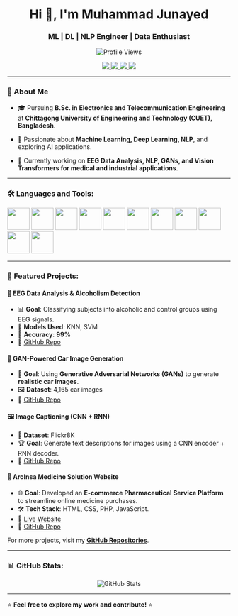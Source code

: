 <h1 align="center">
    <span style="display: inline-block; animation: fadeIn 10s infinite alternate;">Hi 👋, I'm</span> Muhammad Junayed
</h1>

<h3 align="center">ML | DL | NLP Engineer | Data Enthusiast</h3>

<p align="center">
  <img src="https://komarev.com/ghpvc/?username=MD-Junayed000&label=Profile%20Views&color=blue&style=flat" alt="Profile Views" />
</p>

<p align="center">
  <a href="mailto:u2008023@student.cuet.ac.bd">
    <img src="https://img.shields.io/badge/Email-%23D14836.svg?style=for-the-badge&logo=gmail&logoColor=white" />
  </a>

  <a href="https://www.linkedin.com/in/mohammad-junayed-ete20/">
    <img src="https://img.shields.io/badge/LinkedIn-%230077B5.svg?style=for-the-badge&logo=linkedin&logoColor=white" />
  </a>

  <a href="https://github.com/user-attachments/files/18718987/Muhammad.Junayed_Resume.pdf">
    <img src="https://img.shields.io/badge/Portfolio-%23FF8C00.svg?style=for-the-badge&logo=googlechrome&logoColor=white" />
  </a>

   <a href="https://www.kaggle.com/muhammedjunayed">
    <img src="https://img.shields.io/badge/Kaggle-%23020a87.svg?style=for-the-badge&logo=kaggle&logoColor=white" />
  </a>
</p>

---

### 🚀 About Me

- 🎓 Pursuing **B.Sc. in Electronics and Telecommunication Engineering** at **Chittagong University of Engineering and Technology (CUET), Bangladesh**.

- 🤖 Passionate about **Machine Learning, Deep Learning, NLP**, and exploring AI applications.

- 🔬 Currently working on **EEG Data Analysis, NLP, GANs, and Vision Transformers for medical and industrial applications**.

---

### 🛠️ Languages and Tools:
<p align="left">
  <img src="https://cdn.jsdelivr.net/gh/devicons/devicon/icons/python/python-original.svg" width="50px"/>
  <img src="https://cdn.jsdelivr.net/gh/devicons/devicon/icons/tensorflow/tensorflow-original.svg" width="50px"/>
  <img src="https://cdn.jsdelivr.net/gh/devicons/devicon/icons/pytorch/pytorch-original.svg" width="50px"/>
  <img src="https://cdn.jsdelivr.net/gh/devicons/devicon/icons/numpy/numpy-original.svg" width="50px"/>
  <img src="https://cdn.jsdelivr.net/gh/devicons/devicon/icons/pandas/pandas-original.svg" width="50px"/>
  <img src="https://cdn.jsdelivr.net/gh/devicons/devicon/icons/opencv/opencv-original.svg" width="50px"/>
  <img src="https://cdn.jsdelivr.net/gh/devicons/devicon/icons/cplusplus/cplusplus-original.svg" width="50px"/>
  <img src="https://cdn.jsdelivr.net/gh/devicons/devicon/icons/php/php-original.svg" width="50px"/>
  <img src="https://cdn.jsdelivr.net/gh/devicons/devicon/icons/html5/html5-original.svg" width="50px"/>
  <img src="https://cdn.jsdelivr.net/gh/devicons/devicon/icons/css3/css3-original.svg" width="50px"/>
  <img src="https://cdn.jsdelivr.net/gh/devicons/devicon/icons/matlab/matlab-original.svg" width="50px"/>
</p>

---

### 📌 Featured Projects:

#### 🧠 EEG Data Analysis & Alcoholism Detection
- 📊 **Goal**: Classifying subjects into alcoholic and control groups using EEG signals.
- 🚀 **Models Used**: KNN, SVM
- 🎯 **Accuracy**: **99%**
- 🔗 [GitHub Repo](https://github.com/MD-Junayed000/EEG-Signal-Data-Analysis-with-Machine-Learning)

#### 🎨 GAN-Powered Car Image Generation
- 🤖 **Goal**: Using **Generative Adversarial Networks (GANs)** to generate **realistic car images**.
- 🖼️ **Dataset**: 4,165 car images
- 🔗 [GitHub Repo](https://github.com/MD-Junayed000/-Car-Image-Generation-with-GANs)

#### 🖼️ Image Captioning (CNN + RNN)
- 📸 **Dataset**: Flickr8K
- 🏆 **Goal**: Generate text descriptions for images using a CNN encoder + RNN decoder.
- 🔗 [GitHub Repo](https://github.com/MD-Junayed000/Image-Caption-Generator-CNN-VGG-16-RNN-LSTM-)

#### 💊 AroInsa Medicine Solution Website
- 🌐 **Goal**: Developed an **E-commerce Pharmaceutical Service Platform** to streamline online medicine purchases.
- 🛠️ **Tech Stack**: HTML, CSS, PHP, JavaScript.
- 🔗 [Live Website](https://aroinsamedicinesolution.infinityfreeapp.com/?i=1)
- 🔗 [GitHub Repo](https://github.com/MD-Junayed000/AroInsa-Medicine-Solution-website)

For more projects, visit my **[GitHub Repositories](https://github.com/MD-Junayed000?tab=repositories)**.

---

### 📊 GitHub Stats:
<p align="center">
  <img src="https://github-readme-stats.vercel.app/api?username=MD-Junayed000&show_icons=true&theme=default&bg_color=ffffff&title_color=FF8C00&icon_color=FF8C00" alt="GitHub Stats" />
</p>

---

⭐ **Feel free to explore my work and contribute!** ⭐
